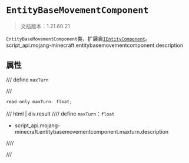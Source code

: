 # `EntityBaseMovementComponent`

> 文档版本：1.21.60.21

`EntityBaseMovementComponent`类，扩展自[`IEntityComponent`](./ientitycomponent.md)。script_api.mojang-minecraft.entitybasemovementcomponent.description

## 属性

/// define
`maxTurn`


///

```js
read-only maxTurn: float;
```

/// html | div.result
//// define
`maxTurn`：`float`

- script_api.mojang-minecraft.entitybasemovementcomponent.maxturn.description


////

///

